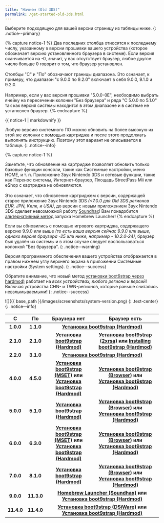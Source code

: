 ```yaml
---
title: "Начнем (Old 3DS)"
permalink: /get-started-old-3ds.html
---
```


Выберите подходящую для вашей версии страницу из таблицы ниже.
{: .notice--primary}

{% capture notice-1 %}
Два последних столбца относятся к последнему числу, указанному в версии прошивки вашего устройства (которое обозначает версию установленного браузера в системе). Если версия оканчивается на -0, значит, у вас отсутствует браузер, любое другое число больше 0 говорит о том, что браузер установлен.
<br><br>
Столбцы "С" и "По" обозначают границы диапазона. Это означает, к примеру, что диапазон "с 9.0.0 по 9.2.0" включает в себя 9.0.0, 9.1.0 и 9.2.0.
<br><br>
Например, если у вас версия прошивки "5.0.0-0E", необходимо выбрать ячейку на пересечении колонки "Без браузера" и ряда "С 5.0.0 по 5.1.0" так как версия системы находится в этом диапазоне и в системе не установлен браузер.
{% endcapture %}

<div class="notice--info">{{ notice-1 | markdownify }}</div>

Любую версию системного ПО можно обновить на более высокую из этой же колонки [с помощью картриджа](cart-update) и после этого продолжать выполнять инструкцию. Поэтому этот вариант не описывается в таблице. 
{: .notice--info}

{% capture notice-1 %}

Заметьте, что обновление на картридже позволяет обновить только базовые функции консоли, такие как Системные настройки, меню HOME, и т. п. Приложение Звук Nintendo 3DS и сетевые функции, такие как Перенос системы, Интернет-браузер, Площадь StreetPass Mii или eShop с картриджа не обновляются.
<br><br>
Это означает, что обновление картриджем с версии, содержащей старое приложение Звук Nintendo 3DS *(<7.0.0 для Old 3DS регионов EUR, JPN, Kили, и USA)*, до версии с новым приложением Звук Nintendo 3DS сделает невозможной работу [Soundhax](homebrew-launcher-(soundhax))! Вам понадобится [альтернативный метод](homebrew-launcher-(alternatives)) запуска Homebrew Launcher!
{% endcapture %}

Если вы обновились с помощью игрового картриджа, содержащего версию 9.9.0 или выше *(то есть ваша версия сейчас 9.9.0 или выше, однако версия браузера -25 или ниже, например - 10.2.0-24)*, браузер был удалён из системы и в этом случае следует воспользоваться колонкой "Без браузера".
{: .notice--warning}

Версия программного обеспечения вашего устройства отображается в правом нижнем углу верхнего экрана в приложении Системные настройки (System settings).
{: .notice--success}

Обратите внимание, что новый метод [установки boot9strap через hardmod)](installing-boot9strap-hardmod) работает на *всех устройствах, любого региона и версий*! Включая устройства CHN- и TWN-регионов, которые раньше считались невзлымываемыми!
{: .notice--success}

![]({{ base_path }}/images/screenshots/system-version.png)
{: .text-center}
{: .notice--info}

<table>
  <thead>
    <tr>
      <th style="text-align: center; font-weight: bold;">С</th>
      <th style="text-align: center; font-weight: bold;">По</th>
      <th style="text-align: center; font-weight: bold;">Браузера нет</th>
      <th style="text-align: center; font-weight: bold;">Браузер есть</th>
    </tr>
  </thead>
  <tbody>
    <tr>
      <td style="text-align: center; font-weight: bold;">1.0.0</td>
      <td style="text-align: center; font-weight: bold;">1.1.0</td>
      <td style="text-align: center; font-weight: bold;" colspan="2"><a href="installing-boot9strap-hardmod">Установка boot9strap (Hardmod)</a></td>
    </tr>
    <tr>
      <td style="text-align: center; font-weight: bold;">2.1.0</td>
      <td style="text-align: center; font-weight: bold;">2.1.0</td>
      <td style="text-align: center; font-weight: bold;"><a href="installing-boot9strap-hardmod">Установка boot9strap (Hardmod)</a></td>
      <td style="text-align: center; font-weight: bold;"><a href="installing-boot9strap-2xrsa">Установка boot9strap (2xrsa)</a> или <a href="installing-boot9strap-hardmod">Installing boot9strap (Hardmod)</a></td>
    </tr>
    <tr>
      <td style="text-align: center; font-weight: bold;">2.2.0</td>
      <td style="text-align: center; font-weight: bold;">3.1.0</td>
      <td style="text-align: center; font-weight: bold;" colspan="2"><a href="installing-boot9strap-hardmod">Установка boot9strap (Hardmod)</a></td>
    </tr>
    <tr>
      <td style="text-align: center; font-weight: bold;">4.0.0</td>
      <td style="text-align: center; font-weight: bold;">4.5.0</td>
      <td style="text-align: center; font-weight: bold;"><a href="installing-boot9strap-mset">Установка boot9strap (MSET)</a> или <br> <a href="installing-boot9strap-hardmod">Установка boot9strap (Hardmod)</a></td>
      <td style="text-align: center; font-weight: bold;"><a href="installing-boot9strap-browser">Установка boot9strap (Browser)</a> или <br> <a href="installing-boot9strap-hardmod">Установка boot9strap (Hardmod)</a></td>
    </tr>
    <tr>
      <td style="text-align: center; font-weight: bold;">5.0.0</td>
      <td style="text-align: center; font-weight: bold;">5.1.0</td>
      <td style="text-align: center; font-weight: bold;"><a href="installing-boot9strap-hardmod">Установка boot9strap (Hardmod)</a></td>
      <td style="text-align: center; font-weight: bold;"><a href="installing-boot9strap-browser">Установка boot9strap (Browser)</a> или <br> <a href="installing-boot9strap-hardmod">Установка boot9strap (Hardmod)</a></td>
    </tr>
    <tr>
      <td style="text-align: center; font-weight: bold;">6.0.0</td>
      <td style="text-align: center; font-weight: bold;">6.3.0</td>
      <td style="text-align: center; font-weight: bold;"><a href="installing-boot9strap-mset">Установка boot9strap (MSET)</a> или <br> <a href="installing-boot9strap-hardmod">Установка boot9strap (Hardmod)</a></td>
      <td style="text-align: center; font-weight: bold;"><a href="installing-boot9strap-browser">Установка boot9strap (Browser)</a> или <br> <a href="installing-boot9strap-hardmod">Установка boot9strap (Hardmod)</a></td>
    </tr>
    <tr>
      <td style="text-align: center; font-weight: bold;">7.0.0</td>
      <td style="text-align: center; font-weight: bold;">8.1.0</td>
      <td style="text-align: center; font-weight: bold;"><a href="installing-boot9strap-hardmod">Установка boot9strap (Hardmod)</a></td>
      <td style="text-align: center; font-weight: bold;"><a href="installing-boot9strap-browser">Установка boot9strap (Browser)</a> или <br> <a href="installing-boot9strap-hardmod">Установка boot9strap (Hardmod)</a></td>
    </tr>
    <tr>
      <td style="text-align: center; font-weight: bold;">9.0.0</td>
      <td style="text-align: center; font-weight: bold;">11.3.0</td>
      <td style="text-align: center; font-weight: bold;" colspan="2"><a href="homebrew-launcher-soundhax">Homebrew Launcher (Soundhax)</a> или <br> <a href="installing-boot9strap-hardmod">Установка boot9strap (Hardmod)</a></td>
    </tr>
    <tr>
      <td style="text-align: center; font-weight: bold;">11.4.0</td>
      <td style="text-align: center; font-weight: bold;">11.4.0</td>
      <td style="text-align: center; font-weight: bold;" colspan="2"><a href="installing-boot9strap-dsiware">Установка boot9strap (DSiWare)</a> или <br> <a href="installing-boot9strap-hardmod">Установка boot9strap (Hardmod)</a></td>
    </tr>
  </tbody>
</table>